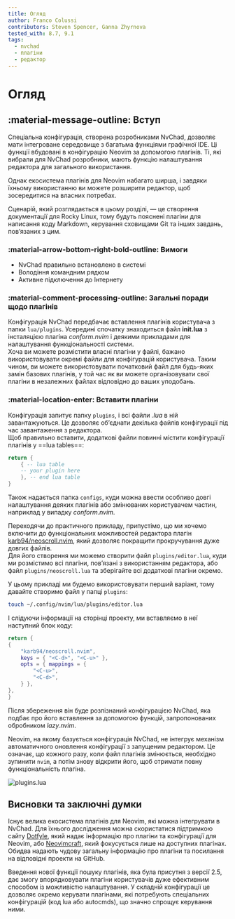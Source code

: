 ```yaml
---
title: Огляд
author: Franco Colussi
contributors: Steven Spencer, Ganna Zhyrnova
tested_with: 8.7, 9.1
tags:
  - nvchad
  - плагіни
  - редактор
---
```


# Огляд

## :material-message-outline: Вступ

Спеціальна конфігурація, створена розробниками NvChad, дозволяє мати інтегроване середовище з багатьма функціями графічної IDE. Ці функції вбудовані в конфігурацію Neovim за допомогою плагінів. Ті, які вибрали для NvChad розробники, мають функцію налаштування редактора для загального використання.

Однак екосистема плагінів для Neovim набагато ширша, і завдяки їхньому використанню ви можете розширити редактор, щоб зосередитися на власних потребах.

Сценарій, який розглядається в цьому розділі, — це створення документації для Rocky Linux, тому будуть пояснені плагіни для написання коду Markdown, керування сховищами Git та інших завдань, пов’язаних з цим.

### :material-arrow-bottom-right-bold-outline: Вимоги

- NvChad правильно встановлено в системі
- Володіння командним рядком
- Активне підключення до Інтернету

### :material-comment-processing-outline: Загальні поради щодо плагінів

Конфігурація NvChad передбачає вставлення плагінів користувача з папки `lua/plugins`. Усередині спочатку знаходиться файл **init.lua** з інсталяцією плагіна *conform.nvim* і деякими прикладами для налаштування функціональності системи.  
Хоча ви можете розмістити власні плагіни у файлі, бажано використовувати окремі файли для конфігурацій користувача. Таким чином, ви можете використовувати початковий файл для будь-яких замін базових плагінів, у той час як ви можете організовувати свої плагіни в незалежних файлах відповідно до ваших уподобань.

### :material-location-enter: Вставити плагіни

Конфігурація запитує папку `plugins`, і всі файли *.lua* в ній завантажуються. Це дозволяє об’єднати декілька файлів конфігурації під час завантаження з редактора.  
Щоб правильно вставити, додаткові файли повинні містити конфігурації плагінів у ==lua tables==:

```lua title="lua table example"
return {
    { -- lua table
    -- your plugin here
    }, -- end lua table
}
```

Також надається папка `configs`, куди можна ввести особливо довгі налаштування деяких плагінів або змінюваних користувачем частин, наприклад у випадку *conform.nvim*.

Переходячи до практичного прикладу, припустімо, що ми хочемо включити до функціональних можливостей редактора плагін [karb94/neoscroll.nvim](https://github.com/karb94/neoscroll.nvim), який дозволяє покращити прокручування дуже довгих файлів.  
Для його створення ми можемо створити файл `plugins/editor.lua`, куди ми розмістимо всі плагіни, пов’язані з використанням редактора, або файл `plugins/neoscroll.lua` та зберігайте всі додаткові плагіни окремо.

У цьому прикладі ми будемо використовувати перший варіант, тому давайте створимо файл у папці `plugins`:

```bash
touch ~/.config/nvim/lua/plugins/editor.lua
```

І слідуючи інформації на сторінці проекту, ми вставляємо в неї наступний блок коду:

```lua title="editor.lua"
return {
{
    "karb94/neoscroll.nvim",
    keys = { "<C-d>", "<C-u>" },
    opts = { mappings = {
        "<C-u>",
        "<C-d>",
    } },
},
}
```

Після збереження він буде розпізнаний конфігурацією NvChad, яка подбає про його вставлення за допомогою функцій, запропонованих обробником *lazy.nvim*.

Neovim, на якому базується конфігурація NvChad, не інтегрує механізм автоматичного оновлення конфігурації з запущеним редактором. Це означає, що кожного разу, коли файл плагінів змінюється, необхідно зупинити `nvim`, а потім знову відкрити його, щоб отримати повну функціональність плагіна.

![plugins.lua](./images/plugins_lua.png)

## Висновки та заключні думки

Існує велика екосистема плагінів для Neovim, які можна інтегрувати в NvChad. Для їхнього дослідження можна скористатися підтримкою сайту [Dotfyle](https://dotfyle.com/), який надає інформацію про плагіни та конфігурації для Neovim, або [Neovimcraft](https://neovimcraft.com/), який фокусується лише на доступних плагінах. Обидва надають чудову загальну інформацію про плагіни та посилання на відповідні проекти на GitHub.

Введення нової функції пошуку плагінів, яка була присутня з версії 2.5, дає змогу впорядковувати плагіни користувачів дуже ефективним способом із можливістю налаштування. У складній конфігурації це дозволяє окремо керувати плагінами, які потребують спеціальних конфігурацій (код lua або autocmds), що значно спрощує керування ними.
